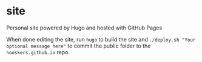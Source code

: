 # site
Personal site powered by Hugo and hosted with GitHub Pages

When done editing the site, run `hugo` to build the site and `./deploy.sh "Your optional message here"` to commit the public folder to the `hooskers.github.io` repo.
